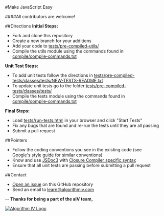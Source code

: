#Make JavaScript Easy

####All contributors are welcome!


##Directions
**Initial Steps:**
- Fork and clone this repository
- Create a new branch for your additions
- Add your code to [tests/pre-compiled-utils/](https://github.com/imaginate/algorithmIV-javascript-shortcuts/tree/master/tests/pre-compiled-utils)
- Compile the utils module using the commands found in [compile/compile-commands.txt](https://github.com/imaginate/algorithmIV-javascript-shortcuts/blob/447a955fc1477038e95b9360f4dbe4fda5ca15e2/compile/compile-commands.txt#L8-48)

**Unit Test Steps:**
- To add unit tests follow the directions in [tests/pre-compiled-tests/classes/tests/NEW-TESTS-README.txt](https://github.com/imaginate/algorithmIV-javascript-shortcuts/blob/master/tests/pre-compiled-tests/classes/tests/NEW-TESTS-README.txt)
- To update unit tests go to the folder [tests/pre-compiled-tests/classes/tests/](https://github.com/imaginate/algorithmIV-javascript-shortcuts/tree/master/tests/pre-compiled-tests/classes/tests)
- Compile the tests module using the commands found in [compile/compile-commands.txt](https://github.com/imaginate/algorithmIV-javascript-shortcuts/blob/447a955fc1477038e95b9360f4dbe4fda5ca15e2/compile/compile-commands.txt#L49-93)

**Final Steps:**
- Load [tests/run-tests.html](https://github.com/imaginate/algorithmIV-javascript-shortcuts/blob/master/tests/run-tests.html) in your browser and click "Start Tests"
- Fix any bugs that are found and re-run the tests until they are all passing
- Submit a pull request


##Pointers
- Follow the coding conventions you see in the existing code (see [Google's style guide](https://google-styleguide.googlecode.com/svn/trunk/javascriptguide.xml?showone=Code_formatting#Code_formatting) for similar conventions)
- Know and use [JSDoc3](http://usejsdoc.org/) with [Closure Compiler specific syntax](https://developers.google.com/closure/compiler/docs/js-for-compiler)
- Ensure that all unit tests are passing before submitting a pull request


##Contact
- [Open an issue](https://github.com/imaginate/algorithmIV-javascript-shortcuts/issues) on this GitHub repository
- Send an email to [learn@algorithmiv.com](mailto:learn@algorithmiv.com)


--
**Thanks for being a part of the aIV team,**

<a href="http://www.algorithmiv.com"><img src="http://www.algorithmiv.com/images/aIV-logo.png" alt="Algorithm IV Logo" /></a>